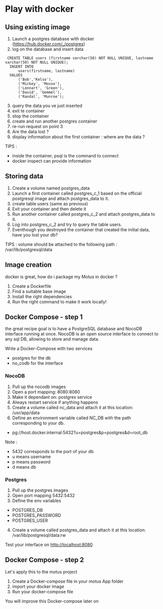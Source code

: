 # Play with docker
 
 
 
## Using existing image 

1. Launch a postgres database with docker (https://hub.docker.com/_/postgres)
2. log on the database and insert data

```
 CREATE TABLE users (firstname varchar(50) NOT NULL UNIQUE, lastname varchar(50) NOT NULL UNIQUE);
  INSERT INTO
      users(firstname, lastname)
  VALUES
      ('Bob','Kelso'),
      ('Mickey', 'Mouse'),
      ('Lennart', 'Green'),
      ('David', 'Gemmel'),
      ('Randal', 'Munroe');
 ```
 
 3. query the data you ve just inserted
 4. exit te container
 5. stop the container
 6. create and run another postgres container
 7. re-run request on point 3
 8. Are the data lost ?
 9. display information about the first container : where are the data ?
 
 
 TIPS :
 - inside the container, psql is the command to connect
 - docker inspect can provide information

## Storing data 

1. Create a volume named postgres_data
2. Launch a first container called postgres_c_1 based on the official postgresql image and attach postgres_data to it.
3. create table users (same as previous)
4. Exit your container and then delete it
5. Run another container called postgres_c_2 and attach postgres_data to it.
6. Log into postgres_c_2 and try to query the table users.
7. Eventhough you destroyed the container that created the initial data, have you lost your db?


TIPS : 
volume should be attached to the following path : /var/lib/postgresql/data

## Image creation

docker is great, how do i package my Motus in docker ?

1. Create a Dockerfile
2. Find a suitable base image
3. Install the right dependencies
4. Run the right command to make it work locally!


## Docker Compose - step 1

the great recipe
goal is to have a PostgreSQL database and NocoDB interface running at once.
NocoDB is an open source interface to connect to any sql DB, allowing to store and manage data. 

Write a Docker-Compose with two services
- postgres for the db
- no_codb for the interface

### NocoDB

1. Pull up the nocodb images
2. Open a port mapping: 8080:8080
3. Make it dependant on: postgres service
4. Always restart service if anything happens
5. Create a volume called nc_data and attach it at this location: /usr/app/data
6. Define an environment variable called NC_DB with the path corresponding to your db.
 - pg://host.docker.internal:5432?u=postgres&p=postgres&d=root_db

Note :
- 5432 corresponds to the port of your db
- u means username
- p means password
- d means db

### Postgres

1. Pull up the postgres images
2. Open port mapping 5432:5432
3. Define the env variables
- POSTGRES_DB
- POSTGRES_PASSWORD
- POSTGRES_USER
4. Create a volume called postgres_data and attach it at this location: /var/lib/postgresql/data:rw

Test your interface on [http://localhost:8080](http://localhost:8080)


## Docker Compose - step 2

Let's apply this to the motus project 

1. Create a Docker-compose file in your motus App folder
2. import your docker image
3. Run your docker-compose file

You will improve this Docker-compose later on 






